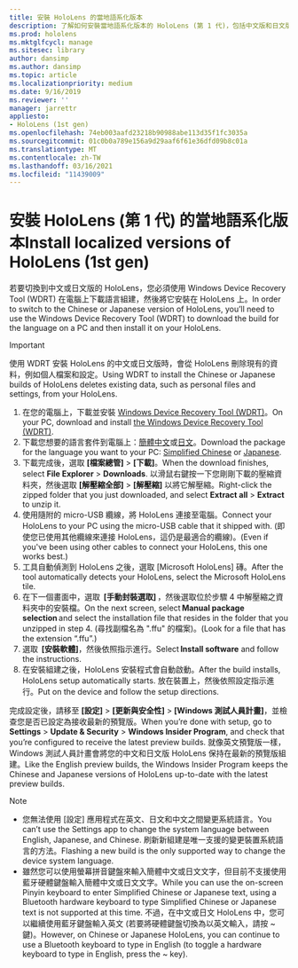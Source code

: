 ```yaml
---
title: 安裝 HoloLens 的當地語系化版本
description: 了解如何安裝當地語系化版本的 HoloLens (第 1 代)，包括中文版和日文版。
ms.prod: hololens
ms.mktglfcycl: manage
ms.sitesec: library
author: dansimp
ms.author: dansimp
ms.topic: article
ms.localizationpriority: medium
ms.date: 9/16/2019
ms.reviewer: ''
manager: jarrettr
appliesto:
- HoloLens (1st gen)
ms.openlocfilehash: 74eb003aafd23218b90988abe113d35f1fc3035a
ms.sourcegitcommit: 01c0b0a789e156a9d29aaf6f61e36dfd09b8c01a
ms.translationtype: MT
ms.contentlocale: zh-TW
ms.lasthandoff: 03/16/2021
ms.locfileid: "11439009"
---
```

# <a name="install-localized-versions-of-hololens-1st-gen"></a><span data-ttu-id="2bbe4-103">安裝 HoloLens (第 1 代) 的當地語系化版本</span><span class="sxs-lookup"><span data-stu-id="2bbe4-103">Install localized versions of HoloLens (1st gen)</span></span>

<span data-ttu-id="2bbe4-104">若要切換到中文或日文版的 HoloLens，您必須使用 Windows Device Recovery Tool (WDRT) 在電腦上下載語言組建，然後將它安裝在 HoloLens 上。</span><span class="sxs-lookup"><span data-stu-id="2bbe4-104">In order to switch to the Chinese or Japanese version of HoloLens, you’ll need to use the Windows Device Recovery Tool (WDRT) to download the build for the language on a PC and then install it on your HoloLens.</span></span>

> [!IMPORTANT]
> <span data-ttu-id="2bbe4-105">使用 WDRT 安裝 HoloLens 的中文或日文版時，會從 HoloLens 刪除現有的資料，例如個人檔案和設定。</span><span class="sxs-lookup"><span data-stu-id="2bbe4-105">Using WDRT to install the Chinese or Japanese builds of HoloLens deletes existing data, such as personal files and settings, from your HoloLens.</span></span> 

1. <span data-ttu-id="2bbe4-106">在您的電腦上，下載並安裝 [Windows Device Recovery Tool (WDRT)](https://support.microsoft.com/help/12379)。</span><span class="sxs-lookup"><span data-stu-id="2bbe4-106">On your PC, download and install [the Windows Device Recovery Tool (WDRT)](https://support.microsoft.com/help/12379).</span></span>
1. <span data-ttu-id="2bbe4-107">下載您想要的語言套件到電腦上：[簡體中文](https://aka.ms/hololensdownload-ch)或[日文](https://aka.ms/hololensdownload-jp)。</span><span class="sxs-lookup"><span data-stu-id="2bbe4-107">Download the package for the language you want to your PC:  [Simplified Chinese](https://aka.ms/hololensdownload-ch) or [Japanese](https://aka.ms/hololensdownload-jp).</span></span>
1. <span data-ttu-id="2bbe4-108">下載完成後，選取 **[檔案總管]** > **[下載]**。</span><span class="sxs-lookup"><span data-stu-id="2bbe4-108">When the download finishes, select **File Explorer** > **Downloads**.</span></span> <span data-ttu-id="2bbe4-109">以滑鼠右鍵按一下您剛剛下載的壓縮資料夾，然後選取 **[解壓縮全部]** > **[解壓縮]** 以將它解壓縮。</span><span class="sxs-lookup"><span data-stu-id="2bbe4-109">Right-click the zipped folder that you just downloaded, and select **Extract all** > **Extract** to unzip it.</span></span>
1. <span data-ttu-id="2bbe4-110">使用隨附的 micro-USB 纜線，將 HoloLens 連接至電腦。</span><span class="sxs-lookup"><span data-stu-id="2bbe4-110">Connect your HoloLens to your PC using the micro-USB cable that it shipped with.</span></span> <span data-ttu-id="2bbe4-111">(即使您已使用其他纜線來連接 HoloLens，這仍是最適合的纜線)。</span><span class="sxs-lookup"><span data-stu-id="2bbe4-111">(Even if you've been using other cables to connect your HoloLens, this one works best.)</span></span>
1. <span data-ttu-id="2bbe4-112">工具自動偵測到 HoloLens 之後，選取 [Microsoft HoloLens] 磚。</span><span class="sxs-lookup"><span data-stu-id="2bbe4-112">After the tool automatically detects your HoloLens, select the Microsoft HoloLens tile.</span></span>
1. <span data-ttu-id="2bbe4-113">在下一個畫面中，選取  **[手動封裝選取]** ，然後選取位於步驟 4 中解壓縮之資料夾中的安裝檔。</span><span class="sxs-lookup"><span data-stu-id="2bbe4-113">On the next screen, select **Manual package selection** and select the installation file that resides in the folder that you unzipped in step 4.</span></span> <span data-ttu-id="2bbe4-114">(尋找副檔名為 ".ffu" 的檔案)。</span><span class="sxs-lookup"><span data-stu-id="2bbe4-114">(Look for a file that has the extension “.ffu”.)</span></span> 
1. <span data-ttu-id="2bbe4-115">選取  **[安裝軟體]**，然後依照指示進行。</span><span class="sxs-lookup"><span data-stu-id="2bbe4-115">Select **Install software** and follow the instructions.</span></span> 
1. <span data-ttu-id="2bbe4-116">在安裝組建之後，HoloLens 安裝程式會自動啟動。</span><span class="sxs-lookup"><span data-stu-id="2bbe4-116">After the build installs, HoloLens setup automatically starts.</span></span> <span data-ttu-id="2bbe4-117">放在裝置上，然後依照設定指示進行。</span><span class="sxs-lookup"><span data-stu-id="2bbe4-117">Put on the device and follow the setup directions.</span></span> 

<span data-ttu-id="2bbe4-118">完成設定後，請移至 **[設定]** > **[更新與安全性]** > **[Windows 測試人員計畫]**，並檢查您是否已設定為接收最新的預覽版。</span><span class="sxs-lookup"><span data-stu-id="2bbe4-118">When you’re done with setup, go to **Settings** > **Update & Security** > **Windows Insider Program**, and check that you’re configured to receive the latest preview builds.</span></span> <span data-ttu-id="2bbe4-119">就像英文預覽版一樣，Windows 測試人員計畫會將您的中文和日文版 HoloLens 保持在最新的預覽版組建。</span><span class="sxs-lookup"><span data-stu-id="2bbe4-119">Like the English preview builds, the Windows Insider Program keeps the Chinese and Japanese versions of HoloLens up-to-date with the latest preview builds.</span></span>

> [!NOTE]
>  
> - <span data-ttu-id="2bbe4-120">您無法使用 [設定] 應用程式在英文、日文和中文之間變更系統語言。</span><span class="sxs-lookup"><span data-stu-id="2bbe4-120">You can’t use the Settings app to change the system language between English, Japanese, and Chinese.</span></span> <span data-ttu-id="2bbe4-121">刷新新組建是唯一支援的變更裝置系統語言的方法。</span><span class="sxs-lookup"><span data-stu-id="2bbe4-121">Flashing a new build is the only supported way to change the device system language.</span></span>
> - <span data-ttu-id="2bbe4-122">雖然您可以使用螢幕拼音鍵盤來輸入簡體中文或日文文字，但目前不支援使用藍牙硬體鍵盤輸入簡體中文或日文文字。</span><span class="sxs-lookup"><span data-stu-id="2bbe4-122">While you can use the on-screen Pinyin keyboard to enter Simplified Chinese or Japanese text, using a Bluetooth hardware keyboard to type Simplified Chinese or Japanese text is not supported at this time.</span></span>  <span data-ttu-id="2bbe4-123">不過，在中文或日文 HoloLens 中，您可以繼續使用藍牙鍵盤輸入英文 (若要將硬體鍵盤切換為以英文輸入，請按 ~ 鍵)。</span><span class="sxs-lookup"><span data-stu-id="2bbe4-123">However, on Chinese or Japanese HoloLens, you can continue to use a Bluetooth keyboard to type in English (to toggle a hardware keyboard to type in English, press the ~ key).</span></span>
